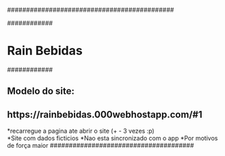 ############################################

############<h1>Rain Bebidas</h1>############

<h2>Modelo do site:</h2>
<h2>https://rainbebidas.000webhostapp.com/#1</h3>
*recarregue a pagina ate abrir o site (+ - 3 vezes :p)
<br>
*Site com dados ficticios
*Nao esta sincronizado com o app
*Por motivos de força maior
######################################

